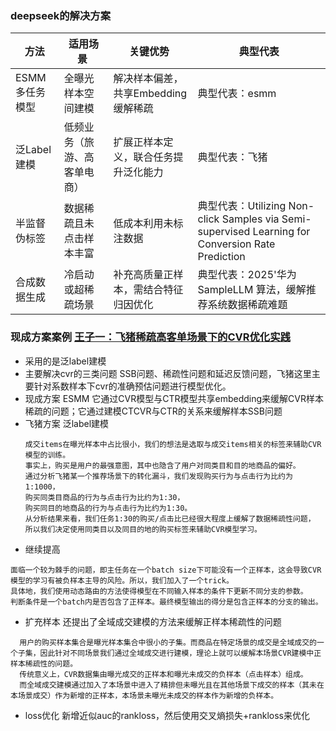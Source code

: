 ### deepseek的解决方案

| 方法 | 适用场景​​	​​| 关键优势 ​​| 典型代表|
|----------- | ----------- |----------- |----------- |
| ESMM多任务模型 |	全曝光样本空间建模	| 解决样本偏差，共享Embedding缓解稀疏 | 典型代表：esmm |
| 泛Label建模	| 低频业务（旅游、高客单电商）|	扩展正样本定义，联合任务提升泛化能力 | 典型代表：飞猪|
| 半监督伪标签	| 数据稀疏且未点击样本丰富 |	低成本利用未标注数据  | 典型代表：Utilizing Non-click Samples via Semi-supervised Learning for Conversion Rate Prediction |
| 合成数据生成	| 冷启动或超稀疏场景|	补充高质量正样本，需结合特征归因优化 | 典型代表：2025'华为SampleLLM 算法，缓解推荐系统数据稀疏难题 |

### 现成方案案例  [王子一：飞猪稀疏高客单场景下的CVR优化实践](https://mp.weixin.qq.com/s?__biz=MzkxMjM2MDIyNQ==&mid=2247512148&idx=1&sn=decb450539634b72dc389d9a035e7d75&chksm=c10ce61af67b6f0c77435485b3a6812d8f9ab3d4b41d02fb5abac7fa1ee367618a554e380fe2#rd)
- 采用的是泛label建模
- 主要解决cvr的三类问题 SSB问题、稀疏性问题和延迟反馈问题，飞猪这里主要针对系数样本下cvr的准确预估问题进行模型优化。
- 现成方案 ESMM  它通过CVR模型与CTR模型共享embedding来缓解CVR样本稀疏的问题；它通过建模CTCVR与CTR的关系来缓解样本SSB问题
- 飞猪方案 泛label建模
  ```
  成交items在曝光样本中占比很小，我们的想法是选取与成交items相关的标签来辅助CVR模型的训练。
  事实上，购买是用户的最强意图，其中也隐含了用户对同类目和目的地商品的偏好。
  通过分析飞猪某一个推荐场景下的转化漏斗，我们发现购买行为与点击行为比约为1:1000，
  购买同类目商品的行为与点击行为比约为1:30，
  购买同目的地商品的行为与点击行为比约为1:30。
  从分析结果来看，我们任务1:30的购买/点击比已经很大程度上缓解了数据稀疏性问题，
  所以我们决定使用同类目以及同目的地的购买标签来辅助CVR模型学习。
  
  ```
 - 继续提高

```
面临一个较为棘手的问题，即主任务在一个batch size下可能没有一个正样本，这会导致CVR模型的学习有被负样本主导的风险。所以，我们加入了一个trick。
具体地，我们使用动态路由的方法使得模型在不同输入样本的条件下更新不同分支的参数。
判断条件是一个batch内是否包含了正样本。最终模型输出的得分是包含正样本的分支的输出。
```

- 扩充样本 还提出了全域成交建模的方法来缓解正样本稀疏性的问题

```
  用户的购买样本集合是曝光样本集合中很小的子集。而商品在特定场景的成交是全域成交的一个子集，因此针对不同场景我们通过全域成交进行建模，理论上就可以缓解本场景CVR建模中正样本稀疏性的问题。
  传统意义上，CVR数据集由曝光成交的正样本和曝光未成交的负样本（点击样本）组成。
  而全域成交建模通过加入了本场景中进入了精排但未曝光且在其他场景下成交的样本（其未在本场景成交）作为新增的正样本，本场景未曝光未成交的样本作为新增的负样本。
```
- loss优化 新增近似auc的rankloss，然后使用交叉熵损失+rankloss来优化
